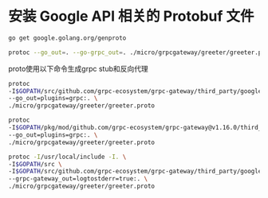 # 安装 Google API 相关的 Protobuf 文件
```sh
go get google.golang.org/genproto
```


```sh
protoc --go_out=. --go-grpc_out=. ./micro/grpcgateway/greeter/greeter.proto
```

proto使用以下命令生成grpc stub和反向代理

```sh
protoc 
-I$GOPATH/src/github.com/grpc-ecosystem/grpc-gateway/third_party/googleapis \
--go_out=plugins=grpc:. \
./micro/grpcgateway/greeter/greeter.proto

```


```sh
protoc 
-I$GOPATH/pkg/mod/github.com/grpc-ecosystem/grpc-gateway@v1.16.0/third_party/googleapis \
--go_out=plugins=grpc:. \
./micro/grpcgateway/greeter/greeter.proto

```


```sh
protoc -I/usr/local/include -I. \
-I$GOPATH/src \
-I$GOPATH/src/github.com/grpc-ecosystem/grpc-gateway/third_party/googleapis \
--grpc-gateway_out=logtostderr=true:. \
./micro/grpcgateway/greeter/greeter.proto
```